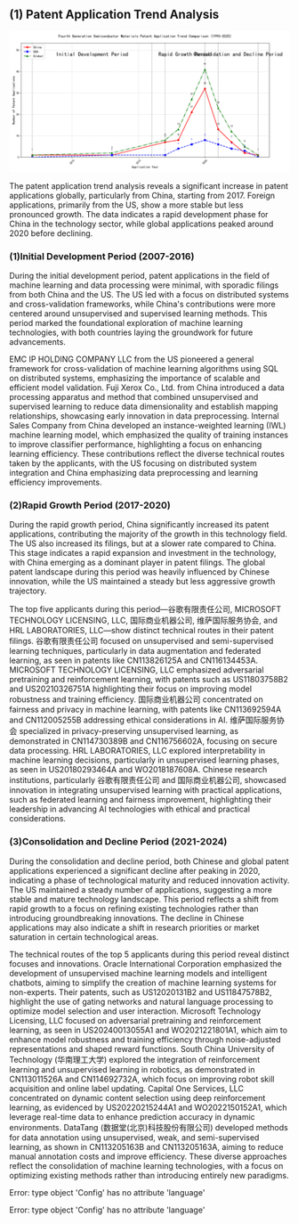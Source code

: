 ## (1) Patent Application Trend Analysis
![Trend Chart](./trend_chart.png "Patent Application Trend Chart")

The patent application trend analysis reveals a significant increase in patent applications globally, particularly from China, starting from 2017. Foreign applications, primarily from the US, show a more stable but less pronounced growth. The data indicates a rapid development phase for China in the technology sector, while global applications peaked around 2020 before declining.
### (1)Initial Development Period (2007-2016)

During the initial development period, patent applications in the field of machine learning and data processing were minimal, with sporadic filings from both China and the US. The US led with a focus on distributed systems and cross-validation frameworks, while China's contributions were more centered around unsupervised and supervised learning methods. This period marked the foundational exploration of machine learning technologies, with both countries laying the groundwork for future advancements.

EMC IP HOLDING COMPANY LLC from the US pioneered a general framework for cross-validation of machine learning algorithms using SQL on distributed systems, emphasizing the importance of scalable and efficient model validation. Fuji Xerox Co., Ltd. from China introduced a data processing apparatus and method that combined unsupervised and supervised learning to reduce data dimensionality and establish mapping relationships, showcasing early innovation in data preprocessing. Internal Sales Company from China developed an instance-weighted learning (IWL) machine learning model, which emphasized the quality of training instances to improve classifier performance, highlighting a focus on enhancing learning efficiency. These contributions reflect the diverse technical routes taken by the applicants, with the US focusing on distributed system integration and China emphasizing data preprocessing and learning efficiency improvements.

### (2)Rapid Growth Period (2017-2020)

During the rapid growth period, China significantly increased its patent applications, contributing the majority of the growth in this technology field. The US also increased its filings, but at a slower rate compared to China. This stage indicates a rapid expansion and investment in the technology, with China emerging as a dominant player in patent filings. The global patent landscape during this period was heavily influenced by Chinese innovation, while the US maintained a steady but less aggressive growth trajectory.

The top five applicants during this period—谷歌有限责任公司, MICROSOFT TECHNOLOGY LICENSING, LLC, 国际商业机器公司, 维萨国际服务协会, and HRL LABORATORIES, LLC—show distinct technical routes in their patent filings. 谷歌有限责任公司 focused on unsupervised and semi-supervised learning techniques, particularly in data augmentation and federated learning, as seen in patents like CN113826125A and CN116134453A. MICROSOFT TECHNOLOGY LICENSING, LLC emphasized adversarial pretraining and reinforcement learning, with patents such as US11803758B2 and US20210326751A highlighting their focus on improving model robustness and training efficiency. 国际商业机器公司 concentrated on fairness and privacy in machine learning, with patents like CN113692594A and CN112005255B addressing ethical considerations in AI. 维萨国际服务协会 specialized in privacy-preserving unsupervised learning, as demonstrated in CN114730389B and CN116756602A, focusing on secure data processing. HRL LABORATORIES, LLC explored interpretability in machine learning decisions, particularly in unsupervised learning phases, as seen in US20180293464A and WO2018187608A. Chinese research institutions, particularly 谷歌有限责任公司 and 国际商业机器公司, showcased innovation in integrating unsupervised learning with practical applications, such as federated learning and fairness improvement, highlighting their leadership in advancing AI technologies with ethical and practical considerations.

### (3)Consolidation and Decline Period (2021-2024)

During the consolidation and decline period, both Chinese and global patent applications experienced a significant decline after peaking in 2020, indicating a phase of technological maturity and reduced innovation activity. The US maintained a steady number of applications, suggesting a more stable and mature technology landscape. This period reflects a shift from rapid growth to a focus on refining existing technologies rather than introducing groundbreaking innovations. The decline in Chinese applications may also indicate a shift in research priorities or market saturation in certain technological areas.

The technical routes of the top 5 applicants during this period reveal distinct focuses and innovations. Oracle International Corporation emphasized the development of unsupervised machine learning models and intelligent chatbots, aiming to simplify the creation of machine learning systems for non-experts. Their patents, such as US12020131B2 and US11847578B2, highlight the use of gating networks and natural language processing to optimize model selection and user interaction. Microsoft Technology Licensing, LLC focused on adversarial pretraining and reinforcement learning, as seen in US20240013055A1 and WO2021221801A1, which aim to enhance model robustness and training efficiency through noise-adjusted representations and shaped reward functions. South China University of Technology (华南理工大学) explored the integration of reinforcement learning and unsupervised learning in robotics, as demonstrated in CN113011526A and CN114692732A, which focus on improving robot skill acquisition and online label updating. Capital One Services, LLC concentrated on dynamic content selection using deep reinforcement learning, as evidenced by US20220215244A1 and WO2022150152A1, which leverage real-time data to enhance prediction accuracy in dynamic environments. DataTang (数据堂(北京)科技股份有限公司) developed methods for data annotation using unsupervised, weak, and semi-supervised learning, as shown in CN113205163B and CN113205163A, aiming to reduce manual annotation costs and improve efficiency. These diverse approaches reflect the consolidation of machine learning technologies, with a focus on optimizing existing methods rather than introducing entirely new paradigms.



Error: type object 'Config' has no attribute 'language'

Error: type object 'Config' has no attribute 'language'
